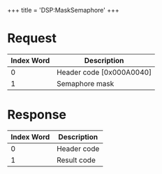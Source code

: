 +++
title = 'DSP:MaskSemaphore'
+++

# Request

| Index Word | Description                |
|------------|----------------------------|
| 0          | Header code \[0x000A0040\] |
| 1          | Semaphore mask             |

# Response

| Index Word | Description |
|------------|-------------|
| 0          | Header code |
| 1          | Result code |